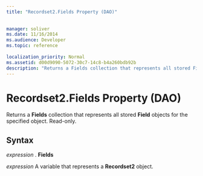 ```yaml
---
title: "Recordset2.Fields Property (DAO)"
 
 
manager: soliver
ms.date: 11/16/2014
ms.audience: Developer
ms.topic: reference
  
localization_priority: Normal
ms.assetid: d00d9090-5072-30c7-14c8-b4a260bdb92b
description: "Returns a Fields collection that represents all stored Field objects for the specified object. Read-only."
---
```


# Recordset2.Fields Property (DAO)

Returns a **Fields** collection that represents all stored **Field** objects for the specified object. Read-only. 
  
## Syntax

 *expression*  . **Fields**
  
 *expression*  A variable that represents a **Recordset2** object. 
  

